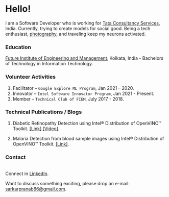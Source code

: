 # Hello!

I am a Software Developer who is working for [Tata Consultancy Services](https://www.tcs.com/), India. Currently, trying to create models for social good. Being a tech enthusiast, [photography](https://www.instagram.com/my.fotocraft.in/), and traveling keep my neurons activated.

### Education

[Future Institute of Engineering and Management](https://futureengineering.in/), Kolkata, India - Bachelors of Technology in Information Technology.


### Volunteer Activities

1.   Facilitator – `Google Explore ML Program`,   Jan 2021 – 2020.
2.  Innovator – `Intel Software Innovator Program`,   Jan 2021 - Present.
3.   Member – `Technical Club of FIEM`,  July 2017 - 2018.

### Technical Publications / Blogs

1. Diabetic Retinopathy Detection using Intel® Distribution of OpenVINO™ Toolkit. [[Link]](https://devmesh.intel.com/projects/diabetic-retinopathy-detection-using-using-intel-distribution-of-openvino-toolkit) [[Video]](https://youtu.be/agutzaFXGZA).

2. Malaria Detection from blood sample images using Intel® Distribution of OpenVINO™ Toolkit. [[Link]](https://medium.com/intel-software-innovators/malaria-detection-from-blood-sample-images-using-intel-distribution-of-openvino-toolkit-941bc3978bf9).

### Contact
<br>Connect in [LinkedIn](http://www.linkedin.com/in/sarkarpranab66/).<br/>

Want to discuss something exciting, please drop an e-mail: [sarkarpranab66@gmail.com](mailto:sarkarpranab66@gmail.com).
